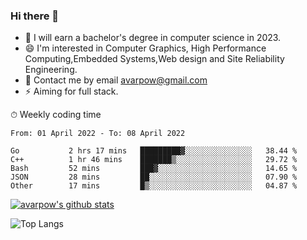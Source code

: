 ### Hi there 👋
<!--I have been a GitHub member for [![Years Badge](https://badges.pufler.dev/years/avarpow)](https://badges.pufler.dev)-->
- 🌱 I will earn a bachelor's degree in computer science in 2023.
- 😄 I'm interested in Computer Graphics, High Performance Computing,Embedded Systems,Web design and Site Reliability Engineering.
- 💬 Contact me by email avarpow@gmail.com
- ⚡ Aiming for full stack.

<!--💻 Coding Activity Logging

[![Commits Badge](https://badges.pufler.dev/commits/weekly/avarpow)](https://badges.pufler.dev)-->

⏱ Weekly coding time
<!--START_SECTION:waka-->

```text
From: 01 April 2022 - To: 08 April 2022

Go           2 hrs 17 mins   █████████▓░░░░░░░░░░░░░░░   38.44 %
C++          1 hr 46 mins    ███████▒░░░░░░░░░░░░░░░░░   29.72 %
Bash         52 mins         ███▓░░░░░░░░░░░░░░░░░░░░░   14.65 %
JSON         28 mins         ██░░░░░░░░░░░░░░░░░░░░░░░   07.90 %
Other        17 mins         █▒░░░░░░░░░░░░░░░░░░░░░░░   04.87 %
```

<!--END_SECTION:waka-->

[![avarpow's github stats](https://github-readme-stats.vercel.app/api?username=avarpow&count_private=true&show_icons=true&hide=issues&hide_border=true)](https://github.com/anuraghazra/github-readme-stats)

![Top Langs](https://github-readme-stats.vercel.app/api/top-langs/?username=avarpow&layout=compact&hide_border=true) 
<!--[![avarpow's wakatime stats](https://github-readme-stats.vercel.app/api/wakatime?username=avarpow)](https://github.com/anuraghazra/github-readme-stats)-->
